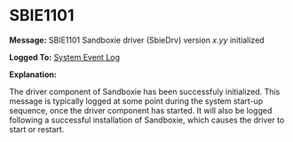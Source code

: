 # SBIE1101

**Message:** SBIE1101 Sandboxie driver (SbieDrv) version _x.yy_ initialized

**Logged To:** [System Event Log](SystemEventLog.md)

**Explanation:**

The driver component of Sandboxie has been successfuly initialized. This message is typically logged at some point during the system start-up sequence, once the driver component has started. It will also be logged following a successful installation of Sandboxie, which causes the driver to start or restart.
